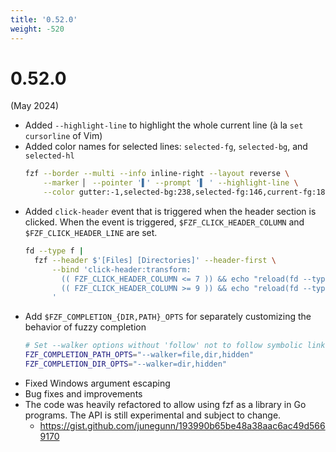```yaml
---
title: '0.52.0'
weight: -520
---
```


# 0.52.0

(May 2024)

- Added `--highlight-line` to highlight the whole current line (à la `set cursorline` of Vim)
- Added color names for selected lines: `selected-fg`, `selected-bg`, and `selected-hl`
  ```sh
  fzf --border --multi --info inline-right --layout reverse \
      --marker ▏ --pointer '▌' --prompt '▌ ' --highlight-line \
      --color gutter:-1,selected-bg:238,selected-fg:146,current-fg:189
  ```
- Added `click-header` event that is triggered when the header section is clicked. When the event is triggered, `$FZF_CLICK_HEADER_COLUMN` and `$FZF_CLICK_HEADER_LINE` are set.
  ```sh
  fd --type f |
    fzf --header $'[Files] [Directories]' --header-first \
        --bind 'click-header:transform:
          (( FZF_CLICK_HEADER_COLUMN <= 7 )) && echo "reload(fd --type f)"
          (( FZF_CLICK_HEADER_COLUMN >= 9 )) && echo "reload(fd --type d)"
        '
  ```
- Add `$FZF_COMPLETION_{DIR,PATH}_OPTS` for separately customizing the behavior of fuzzy completion
  ```sh
  # Set --walker options without 'follow' not to follow symbolic links
  FZF_COMPLETION_PATH_OPTS="--walker=file,dir,hidden"
  FZF_COMPLETION_DIR_OPTS="--walker=dir,hidden"
  ```
- Fixed Windows argument escaping
- Bug fixes and improvements
- The code was heavily refactored to allow using fzf as a library in Go programs. The API is still experimental and subject to change.
    - https://gist.github.com/junegunn/193990b65be48a38aac6ac49d5669170


